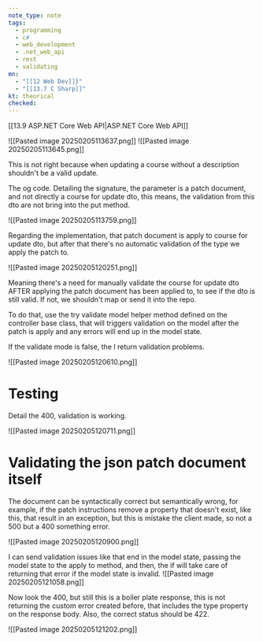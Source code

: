 ```yaml
---
note_type: note
tags:
  - programming
  - c#
  - web_development
  - .net_web_api
  - rest
  - validating
mn:
  - "[[12 Web Dev]]}"
  - "[[13.7 C Sharp]]"
kt: theorical
checked:
---
```

[[13.9 ASP.NET Core Web API|ASP.NET Core Web API]]

![[Pasted image 20250205113637.png]]
![[Pasted image 20250205113645.png]]

This is not right because when updating a course without a description shouldn't be a valid update. 

The og code. Detailing the signature, the parameter is a patch document, and not directly a course for update dto, this means, the validation from this dto are not bring into the put method. 

![[Pasted image 20250205113759.png]]

Regarding the implementation, that patch document is apply to course for update dto, but after that there's no automatic validation of the type we apply the patch to. 

![[Pasted image 20250205120251.png]]

Meaning there's a need for manually validate the course for update dto AFTER applying the patch document has been applied to, to see if the dto is still valid. If not, we shouldn't map or send it into the repo. 

To do that, use the try validate model helper method defined on the controller base class, that will triggers validation on the model after the patch is apply and any errors will end up in the model state. 

If the validate mode is false, the I return validation problems. 

![[Pasted image 20250205120610.png]]

# Testing
Detail the 400, validation is working.

![[Pasted image 20250205120711.png]]

# Validating the json patch document itself
The document can be syntactically correct but semantically wrong, for example, if the patch instructions remove a property that doesn't exist, like this, that result in an exception, but this is mistake the client made, so not a 500 but a 400 something error. 

![[Pasted image 20250205120900.png]]

I can send validation issues like that end in the model state, passing the model state to the apply to method, and then, the if will take care of returning that error if the model state is invalid. 
![[Pasted image 20250205121058.png]]

Now look the 400, but still this is a boiler plate response, this is not returning the custom error created before, that includes the type property on the response body. Also, the correct status should be 422. 

![[Pasted image 20250205121202.png]]


